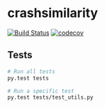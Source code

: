 # crashsimilarity

[![Build Status](https://travis-ci.org/marco-c/crashsimilarity.svg?branch=master)](https://travis-ci.org/marco-c/crashsimilarity)
[![codecov](https://codecov.io/gh/marco-c/crashsimilarity/branch/master/graph/badge.svg)](https://codecov.io/gh/marco-c/crashsimilarity)

## Tests

```sh
# Run all tests
py.test tests

# Run a specific test
py.test tests/test_utils.py
```
